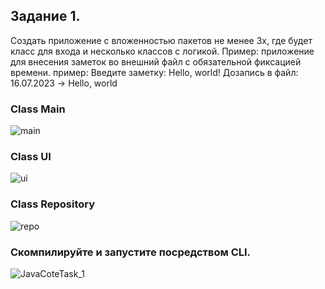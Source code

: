 ## Задание 1.
Создать приложение с вложенностью пакетов не менее 3х, где будет класс для входа и несколько классов с логикой. Пример: приложение для внесения заметок во внешний файл с обязательной фиксацией времени.
пример:
Введите заметку: Hello, world!
Дозапись в файл: 16.07.2023 -> Hello, world
### Class Main
![main](https://github.com/MaksimZ91/JavaCoreHwLs1/assets/72209139/54fbcfb6-1697-499d-8d2e-bc5f0a86cd48)
### Class UI
![ui](https://github.com/MaksimZ91/JavaCoreHwLs1/assets/72209139/b564b3bd-1f8d-44a4-8c11-c3c236e87cbe)
### Class Repository
![repo](https://github.com/MaksimZ91/JavaCoreHwLs1/assets/72209139/a74a99f3-7180-4691-9f2b-57669d7c386d)
### Скомпилируйте и запустите посредством CLI.
![JavaCoteTask_1](https://github.com/MaksimZ91/JavaCoreHwLs1/assets/72209139/3786da1d-de85-495e-9d67-34c80ca18f1c)
